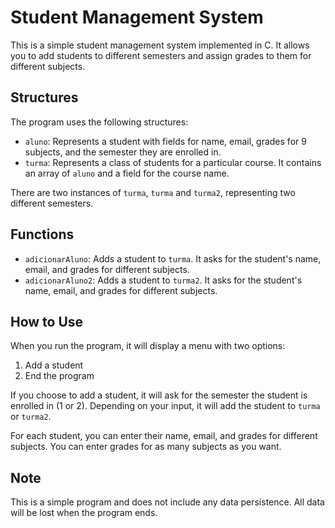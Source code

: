 # Student Management System

This is a simple student management system implemented in C. It allows you to add students to different semesters and assign grades to them for different subjects.

## Structures

The program uses the following structures:

- `aluno`: Represents a student with fields for name, email, grades for 9 subjects, and the semester they are enrolled in.
- `turma`: Represents a class of students for a particular course. It contains an array of `aluno` and a field for the course name.

There are two instances of `turma`, `turma` and `turma2`, representing two different semesters.

## Functions

- `adicionarAluno`: Adds a student to `turma`. It asks for the student's name, email, and grades for different subjects.
- `adicionarAluno2`: Adds a student to `turma2`. It asks for the student's name, email, and grades for different subjects.

## How to Use

When you run the program, it will display a menu with two options:

1. Add a student
2. End the program

If you choose to add a student, it will ask for the semester the student is enrolled in (1 or 2). Depending on your input, it will add the student to `turma` or `turma2`.

For each student, you can enter their name, email, and grades for different subjects. You can enter grades for as many subjects as you want.

## Note

This is a simple program and does not include any data persistence. All data will be lost when the program ends.
